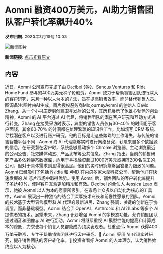 # Aomni 融资400万美元，AI助力销售团队客户转化率飙升40%

**发布日期**: 2025年2月19号 10:53

![新闻图片](https://pic.chinaz.com/picmap/202306201121368040_3.jpg)

**新闻链接**: [点击查看原文](https://www.aibase.com/zh/news/15505)

## 内容

近日，Aomni 公司宣布完成了由 Decibel 领投、Sancus Ventures 和 Ride Home Fund 参与的400万美元种子轮融资。Aomni 致力于帮助销售团队进行深入的客户研究，采用一种以人为本的方法，旨在提高销售效率，而非替代销售人员。图源备注:图片由AI生成，图片授权服务商MidjourneyAomni 的创始人 David Zhang，从一个小村庄走到创建卫星发射的公司，其历程展示了他雄心勃勃的创业精神。Aomni 的 AI 平台通过 AI 代理，将销售团队的潜在客户研究和互动方式进行转变。Zhang 在接受采访时表示，典型的销售人员仅有30-40% 的时间用于客户面谈，其余60-70% 的时间都在处理繁琐的知识性工作，比如填写 CRM 系统、寻找潜在客户以及进行账户研究。他的目标是让这些繁琐的工作消失。与传统的销售智能平台不同，Aomni 的 AI 代理能够实时进行网络研究，获取来自多个数据源的信息。在研究潜在客户时，系统能够启动多个 Chrome 浏览器，主动浏览最近的公司公告、社交媒体动态、产品发布等公共信息。Zhang 指出，当前的销售研究产品多依赖静态数据库，适用于寻找融资超过1000万美元或拥有200名员工的公司，但对于具体需求则显得很高层。他们的实时研究能够回答更为细致的问题。Aomni 已经吸引了包括 Nvidia 和 AMD 在内的多家大型科技公司，帮助他们在快速发展的 AI 芯片市场中取得优势。使用 Aomni 后，销售团队的客户转化率提升了多达40%，使得客户互动更加精准和有效。Decibel 的合伙人 Jessica Leao 表示，她被 Aomni 以人为本的愿景所吸引，在市场上众多以自动化为核心的工具中，Aomni 展现出一种独特的结合了深厚技术专长和前瞻性愿景的团队。Aomni 的技术基于大型语言模型和 AI 代理的最新进展，Zhang 强调，关键的创新在于协调层，而非基础模型。Aomni 结合了 OpenAI、Anthropic 和 AI21Labs 等多个 AI 提供者的技术。展望未来，Zhang 计划增强 Aomni 的多模态功能，允许销售团队通过语音和图像与 AI 进行互动。Aomni 将继续重视 AI 模型性能的提高和计算成本的降低，力求使每个销售人员都能成为顶尖表现者。划重点:🔍 Aomni 获得400万美元融资，专注于帮助销售团队进行客户研究。🤖 Aomni 采用 AI 代理实时研究，提升销售团队的客户转化率。💼 投资者看好 Aomni 的人本理念，认为销售始终应以人为核心。
